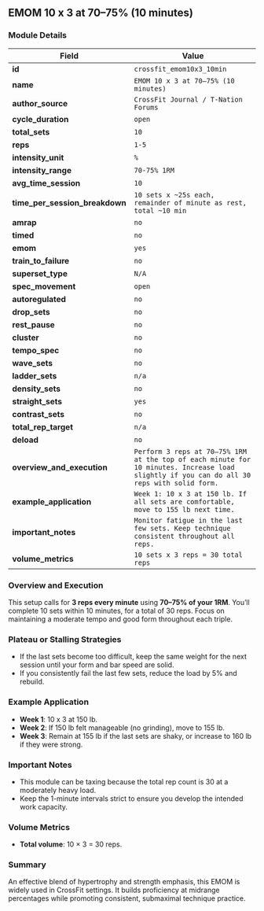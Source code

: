 ## EMOM 10 x 3 at 70–75% (10 minutes)

### Module Details

| Field                          | Value                                                                                                                                      |
| ------------------------------ | ------------------------------------------------------------------------------------------------------------------------------------------ |
| **id**                         | `crossfit_emom10x3_10min`                                                                                                                  |
| **name**                       | `EMOM 10 x 3 at 70–75% (10 minutes)`                                                                                                       |
| **author_source**              | `CrossFit Journal / T-Nation Forums`                                                                                                       |
| **cycle_duration**             | `open`                                                                                                                                     |
| **total_sets**                 | `10`                                                                                                                                       |
| **reps**                       | `1-5`                                                                                                                                      |
| **intensity_unit**             | `%`                                                                                                                                        |
| **intensity_range**            | `70-75% 1RM`                                                                                                                               |
| **avg_time_session**           | `10`                                                                                                                                       |
| **time_per_session_breakdown** | `10 sets x ~25s each, remainder of minute as rest, total ~10 min`                                                                          |
| **amrap**                      | `no`                                                                                                                                       |
| **timed**                      | `no`                                                                                                                                       |
| **emom**                       | `yes`                                                                                                                                      |
| **train_to_failure**           | `no`                                                                                                                                       |
| **superset_type**              | `N/A`                                                                                                                                      |
| **spec_movement**              | `open`                                                                                                                                     |
| **autoregulated**              | `no`                                                                                                                                       |
| **drop_sets**                  | `no`                                                                                                                                       |
| **rest_pause**                 | `no`                                                                                                                                       |
| **cluster**                    | `no`                                                                                                                                       |
| **tempo_spec**                 | `no`                                                                                                                                       |
| **wave_sets**                  | `no`                                                                                                                                       |
| **ladder_sets**                | `n/a`                                                                                                                                      |
| **density_sets**               | `no`                                                                                                                                       |
| **straight_sets**              | `yes`                                                                                                                                      |
| **contrast_sets**              | `no`                                                                                                                                       |
| **total_rep_target**           | `n/a`                                                                                                                                      |
| **deload**                     | `no`                                                                                                                                       |
| **overview_and_execution**     | `Perform 3 reps at 70–75% 1RM at the top of each minute for 10 minutes. Increase load slightly if you can do all 30 reps with solid form.` |
| **example_application**        | `Week 1: 10 x 3 at 150 lb. If all sets are comfortable, move to 155 lb next time.`                                                         |
| **important_notes**            | `Monitor fatigue in the last few sets. Keep technique consistent throughout all reps.`                                                     |
| **volume_metrics**             | `10 sets x 3 reps = 30 total reps`                                                                                                         |

### Overview and Execution

This setup calls for **3 reps every minute** using **70–75% of your 1RM**. You’ll complete 10 sets within 10 minutes, for a total of 30 reps. Focus on maintaining a moderate tempo and good form throughout each triple.

### Plateau or Stalling Strategies

- If the last sets become too difficult, keep the same weight for the next session until your form and bar speed are solid.
- If you consistently fail the last few sets, reduce the load by 5% and rebuild.

### Example Application

- **Week 1**: 10 x 3 at 150 lb.
- **Week 2**: If 150 lb felt manageable (no grinding), move to 155 lb.
- **Week 3**: Remain at 155 lb if the last sets are shaky, or increase to 160 lb if they were strong.

### Important Notes

- This module can be taxing because the total rep count is 30 at a moderately heavy load.
- Keep the 1-minute intervals strict to ensure you develop the intended work capacity.

### Volume Metrics

- **Total volume**: 10 × 3 = 30 reps.

### Summary

An effective blend of hypertrophy and strength emphasis, this EMOM is widely used in CrossFit settings. It builds proficiency at midrange percentages while promoting consistent, submaximal technique practice.